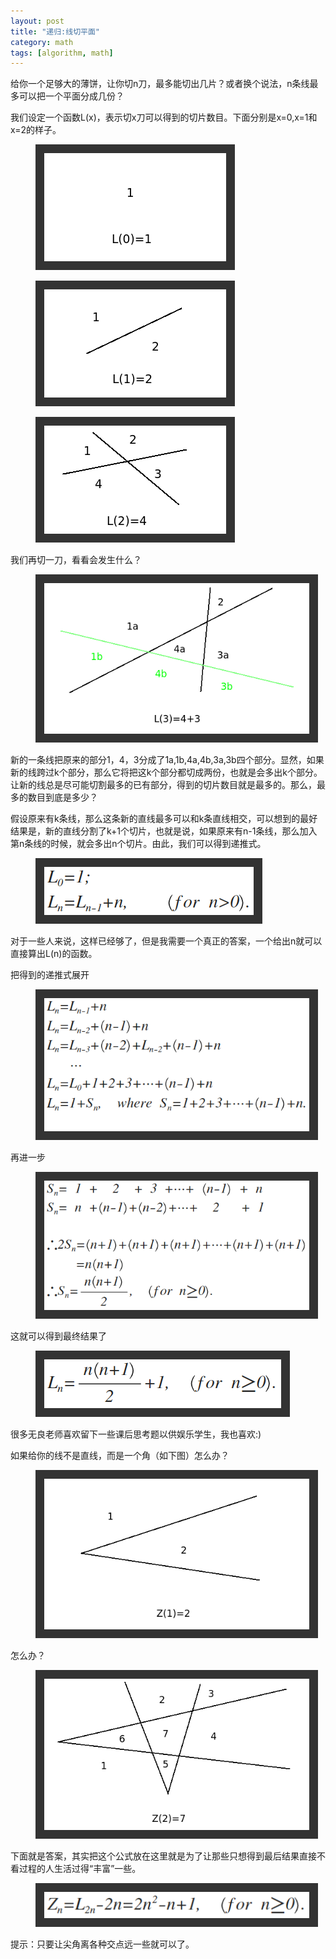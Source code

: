 ```yaml
---
layout: post
title: "递归:线切平面"
category: math
tags: [algorithm, math]
---
```


给你一个足够大的薄饼，让你切n刀，最多能切出几片？或者换个说法，n条线最多可以把一个平面分成几份？

我们设定一个函数L(x)，表示切x刀可以得到的切片数目。下面分别是x=0,x=1和x=2的样子。

<figure>
    <img src="/images/lines_in_plane/1-1.png" style="padding: 1em; background: #333333">
    <figcaption></figcaption>
</figure>
<figure>
    <img src="/images/lines_in_plane/1-2.png" style="padding: 1em; background: #333333">
    <figcaption></figcaption>
</figure>
<figure>
    <img src="/images/lines_in_plane/1-3.png" style="padding: 1em; background: #333333">
    <figcaption></figcaption>
</figure>

我们再切一刀，看看会发生什么？

<figure>
    <img src="/images/lines_in_plane/1-4.png" style="padding: 1em; background: #333333">
    <figcaption></figcaption>
</figure>

新的一条线把原来的部分1，4，3分成了1a,1b,4a,4b,3a,3b四个部分。显然，如果新的线跨过k个部分，那么它将把这k个部分都切成两份，也就是会多出k个部分。让新的线总是尽可能切割最多的已有部分，得到的切片数目就是最多的。那么，最多的数目到底是多少？

假设原来有k条线，那么这条新的直线最多可以和k条直线相交，可以想到的最好结果是，新的直线分割了k+1个切片，也就是说，如果原来有n-1条线，那么加入第n条线的时候，就会多出n个切片。由此，我们可以得到递推式。
<figure>
    <img src="/images/lines_in_plane/1.4.png" style="padding: 1em; background: #333333">
    <figcaption></figcaption>
</figure>

对于一些人来说，这样已经够了，但是我需要一个真正的答案，一个给出n就可以直接算出L(n)的函数。

把得到的递推式展开

<figure>
    <img src="/images/lines_in_plane/1.5.png" style="padding: 1em; background: #333333">
    <figcaption></figcaption>
</figure>

再进一步

<figure>
    <img src="/images/lines_in_plane/1.6.png" style="padding: 1em; background: #333333">
    <figcaption></figcaption>
</figure>

这就可以得到最终结果了

<figure>
    <img src="/images/lines_in_plane/1.7.png" style="padding: 1em; background: #333333">
    <figcaption></figcaption>
</figure>

很多无良老师喜欢留下一些课后思考题以供娱乐学生，我也喜欢:)

如果给你的线不是直线，而是一个角（如下图）怎么办？

<figure>
    <img src="/images/lines_in_plane/2-1.png" style="padding: 1em; background: #333333">
    <figcaption></figcaption>
</figure>

怎么办？

<figure>
    <img src="/images/lines_in_plane/2-2.png" style="padding: 1em; background: #333333">
    <figcaption></figcaption>
</figure>

下面就是答案，其实把这个公式放在这里就是为了让那些只想得到最后结果直接不看过程的人生活过得“丰富”一些。

<figure>
    <img src="/images/lines_in_plane/2-3.png" style="padding: 1em; background: #333333">
    <figcaption></figcaption>
</figure>

提示：只要让尖角离各种交点远一些就可以了。
